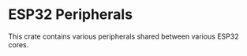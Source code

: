 ESP32 Peripherals
=======================

This crate contains various peripherals shared between various ESP32
cores.
